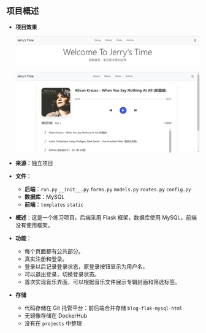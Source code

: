 ## 项目概述

- **项目效果**

    ![image-20241229081244734](assets/image-20241229081244734.png)

    ![image-20241229081340171](assets/image-20241229081340171.png)

- **来源**：独立项目
- **文件**：

    - **后端**：`run.py` `__init__.py` `forms.py` `models.py` `routes.py` `config.py`
    - **数据库**：MySQL
    - **前端**：`templates` `static`

- **概述**：这是一个练习项目，后端采用 Flask 框架，数据库使用 MySQL，前端没有使用框架。
- **功能**：

    - 每个页面都有公共部分。
    - 真实注册和登录。
    - 登录以后记录登录状态，原登录按钮显示为用户名。
    - 可以退出登录，切换登录状态。
    - 首次实现音乐界面，可以根据音乐文件展示专辑封面和筛选标签。

- **存储**

    - 代码存储在 Git 托管平台：前后端合并存储 `blog-flak-mysql-html`
    - 无镜像存储在 DockerHub
    - 没有在 `projects` 中整理